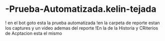 # -Prueba-Automatizada.kelin-tejada
! en el bot goto esta la prueba automatizada
!en la carpeta de reporte estan los captures y un video ademas del reporte
!En la de la Historia y CRiterios de Acptacion esta el mismo
